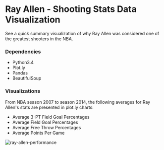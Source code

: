 # Ray Allen - Shooting Stats Data Visualization

See a quick summary visualization of why Ray Allen was considered one of the greatest shooters in the NBA.

### Dependencies
 * Python3.4
 * Plot.ly
 * Pandas
 * BeautifulSoup

### Visualizations
From NBA season 2007 to season 2014, the following averages for Ray Allen's stats are presented in plot.ly charts:
 * Average 3-PT Field Goal Percentages
 * Average Field Goal Percentages
 * Average Free Throw Percentages
 * Average Points Per Game
 
![ray-allen-performance](http://imgur.com/QTPkzVx)
